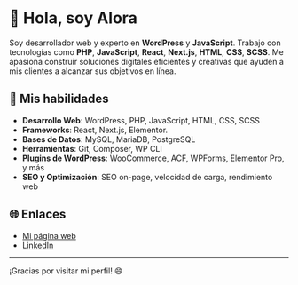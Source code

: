 # 👋 Hola, soy Alora

Soy desarrollador web y experto en **WordPress** y **JavaScript**. Trabajo con tecnologías como **PHP**, **JavaScript**, **React**, **Next.js**, **HTML**, **CSS**, **SCSS**. Me apasiona construir soluciones digitales eficientes y creativas que ayuden a mis clientes a alcanzar sus objetivos en línea.

## 🚀 Mis habilidades

- **Desarrollo Web**: WordPress, PHP, JavaScript, HTML, CSS, SCSS
- **Frameworks**: React, Next.js, Elementor.
- **Bases de Datos**: MySQL, MariaDB, PostgreSQL
- **Herramientas**: Git, Composer, WP CLI
- **Plugins de WordPress**: WooCommerce, ACF, WPForms, Elementor Pro, y más
- **SEO y Optimización**: SEO on-page, velocidad de carga, rendimiento web

## 🌐 Enlaces

- [Mi página web](https://www.globalalora.com)
- [LinkedIn](https://www.linkedin.com/in/brunopiorno)

---

¡Gracias por visitar mi perfil! 😄
